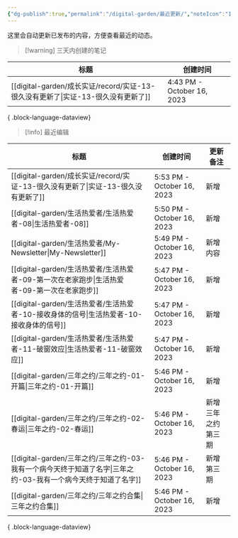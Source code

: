 ```yaml
---
{"dg-publish":true,"permalink":"/digital-garden/最近更新/","noteIcon":"1"}
---
```



这里会自动更新已发布的内容，方便查看最近的动态。

> [!warning] 三天内创建的笔记

| 标题                                                             | 创建时间                       |
| -------------------------------------------------------------- | -------------------------- |
| [[digital-garden/成长实证/record/实证-13-很久没有更新了\|实证-13-很久没有更新了]] | 4:43 PM - October 16, 2023 |

{ .block-language-dataview}

> [!info] 最近编辑

| 标题                                                                        | 创建时间                       | 更新备注      |
| ------------------------------------------------------------------------- | -------------------------- | --------- |
| [[digital-garden/成长实证/record/实证-13-很久没有更新了\|实证-13-很久没有更新了]]            | 5:53 PM - October 16, 2023 | 新增        |
| [[digital-garden/生活热爱者/生活热爱者-08\|生活热爱者-08]]                            | 5:50 PM - October 16, 2023 | 新增        |
| [[digital-garden/生活热爱者/My-Newsletter\|My-Newsletter]]                  | 5:49 PM - October 16, 2023 | 新增内容      |
| [[digital-garden/生活热爱者/生活热爱者-09-第一次在老家跑步\|生活热爱者-09-第一次在老家跑步]]          | 5:47 PM - October 16, 2023 | 新增        |
| [[digital-garden/生活热爱者/生活热爱者-10-接收身体的信号\|生活热爱者-10-接收身体的信号]]            | 5:47 PM - October 16, 2023 | 新增        |
| [[digital-garden/生活热爱者/生活热爱者-11-破窗效应\|生活热爱者-11-破窗效应]]                  | 5:47 PM - October 16, 2023 | 新增        |
| [[digital-garden/三年之约/三年之约-01-开篇\|三年之约-01-开篇]]                         | 5:46 PM - October 16, 2023 | 新增        |
| [[digital-garden/三年之约/三年之约-02-春运\|三年之约-02-春运]]                         | 5:46 PM - October 16, 2023 | 新增三年之约第三期 |
| [[digital-garden/三年之约/三年之约-03-我有一个病今天终于知道了名字\|三年之约-03-我有一个病今天终于知道了名字]] | 5:46 PM - October 16, 2023 | 新增第三期     |
| [[digital-garden/三年之约/三年之约合集\|三年之约合集]]                                 | 5:46 PM - October 16, 2023 | 新增        |

{ .block-language-dataview}
